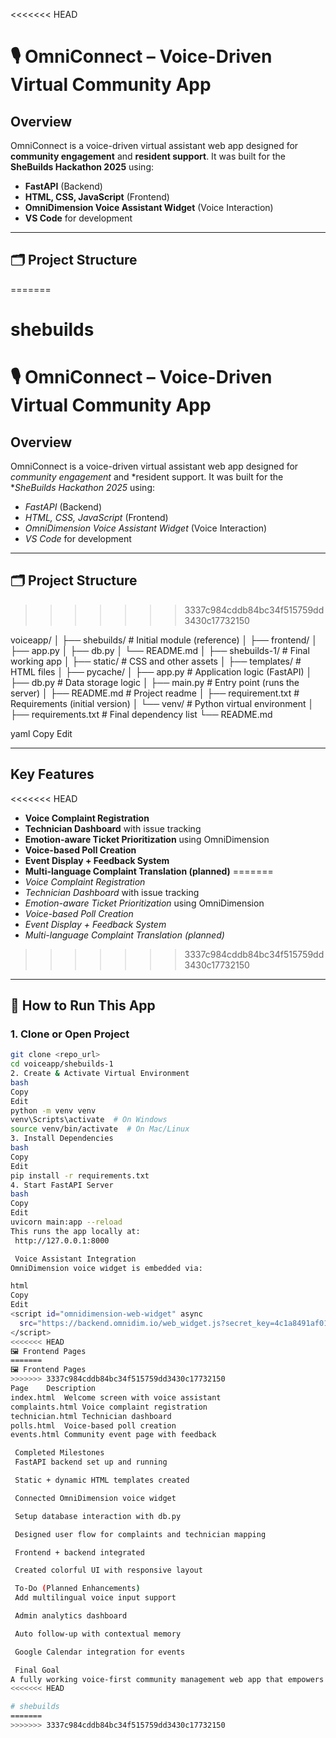 <<<<<<< HEAD
# 🎙 OmniConnect – Voice-Driven Virtual Community App

##  Overview

OmniConnect is a voice-driven virtual assistant web app designed for **community engagement** and **resident support**. It was built for the **SheBuilds Hackathon 2025** using:

- **FastAPI** (Backend)
- **HTML, CSS, JavaScript** (Frontend)
- **OmniDimension Voice Assistant Widget** (Voice Interaction)
- **VS Code** for development

---

## 🗂 Project Structure
=======
# shebuilds
# 🎙 OmniConnect – Voice-Driven Virtual Community App

## Overview

OmniConnect is a voice-driven virtual assistant web app designed for *community engagement* and *resident support. It was built for the **SheBuilds Hackathon 2025* using:

- *FastAPI* (Backend)
- *HTML, CSS, JavaScript* (Frontend)
- *OmniDimension Voice Assistant Widget* (Voice Interaction)
- *VS Code* for development

---

## 🗂 Project Structure
>>>>>>> 3337c984cddb84bc34f515759dd3430c17732150

voiceapp/
│
├── shebuilds/ # Initial module (reference)
│ ├── frontend/
│ ├── app.py
│ ├── db.py
│ └── README.md
│
├── shebuilds-1/ # Final working app
│ ├── static/ # CSS and other assets
│ ├── templates/ # HTML files
│ ├── pycache/
│ ├── app.py # Application logic (FastAPI)
│ ├── db.py # Data storage logic
│ ├── main.py # Entry point (runs the server)
│ ├── README.md # Project readme
│ ├── requirement.txt # Requirements (initial version)
│ └── venv/ # Python virtual environment
│
├── requirements.txt # Final dependency list
└── README.md

yaml
Copy
Edit

---

##  Key Features

<<<<<<< HEAD
-  **Voice Complaint Registration**  
-  **Technician Dashboard** with issue tracking  
-  **Emotion-aware Ticket Prioritization** using OmniDimension  
-  **Voice-based Poll Creation**
- **Event Display + Feedback System**
-  **Multi-language Complaint Translation (planned)**
=======
-  *Voice Complaint Registration*  
-  *Technician Dashboard* with issue tracking  
-  *Emotion-aware Ticket Prioritization* using OmniDimension  
-  *Voice-based Poll Creation*
-  *Event Display + Feedback System*
-  *Multi-language Complaint Translation (planned)*
>>>>>>> 3337c984cddb84bc34f515759dd3430c17732150

---

## 🔧 How to Run This App

### 1. Clone or Open Project

```bash
git clone <repo_url>
cd voiceapp/shebuilds-1
2. Create & Activate Virtual Environment
bash
Copy
Edit
python -m venv venv
venv\Scripts\activate  # On Windows
source venv/bin/activate  # On Mac/Linux
3. Install Dependencies
bash
Copy
Edit
pip install -r requirements.txt
4. Start FastAPI Server
bash
Copy
Edit
uvicorn main:app --reload
This runs the app locally at:
 http://127.0.0.1:8000

 Voice Assistant Integration
OmniDimension voice widget is embedded via:

html
Copy
Edit
<script id="omnidimension-web-widget" async
  src="https://backend.omnidim.io/web_widget.js?secret_key=4c1a8491af016e877c8da98cabe47505">
</script>
<<<<<<< HEAD
🖼 Frontend Pages
=======
🖼 Frontend Pages
>>>>>>> 3337c984cddb84bc34f515759dd3430c17732150
Page	Description
index.html	Welcome screen with voice assistant
complaints.html	Voice complaint registration
technician.html	Technician dashboard
polls.html	Voice-based poll creation
events.html	Community event page with feedback

 Completed Milestones
 FastAPI backend set up and running

 Static + dynamic HTML templates created

 Connected OmniDimension voice widget

 Setup database interaction with db.py

 Designed user flow for complaints and technician mapping

 Frontend + backend integrated

 Created colorful UI with responsive layout

 To-Do (Planned Enhancements)
 Add multilingual voice input support

 Admin analytics dashboard

 Auto follow-up with contextual memory

 Google Calendar integration for events

 Final Goal
A fully working voice-first community management web app that empowers residents to engage and report issues hands-free using natural language, while providing tools for community managers to respond intelligently.
<<<<<<< HEAD

# shebuilds
=======
>>>>>>> 3337c984cddb84bc34f515759dd3430c17732150
